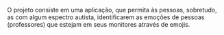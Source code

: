  O projeto consiste em uma aplicação, que permita às pessoas, sobretudo, as
 com algum espectro autista, identificarem as emoções de pessoas (professores) que
 estejam em seus monitores através de emojis.

